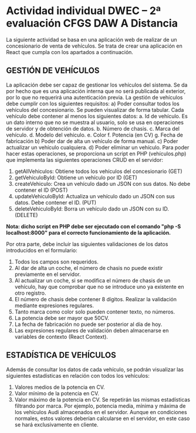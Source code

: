 # Actividad individual DWEC – 2ª evaluación CFGS DAW A Distancia
La siguiente actividad se basa en una aplicación web de realizar de un concesionario de venta de vehículos. Se trata de crear una aplicación en React que cumpla con los apartados a continuación.
## GESTIÓN DE VEHÍCULOS
La aplicación debe ser capaz de gestionar los vehículos del sistema. Se da por hecho que es una aplicación interna que no será publicada al exterior, por lo que no requerirá una autenticación previa. La gestión de vehículos debe cumplir con los siguientes requisitos:
a) Poder consultar todos los vehículos del concesionario. Se pueden visualizar de forma tabular. Cada vehículo debe contener al menos los siguientes datos:
a. Id de vehículo. Es un dato interno que no se muestra al usuario, solo se usa en operaciones de servidor y de obtención de datos.
b. Número de chasis.
c. Marca del vehículo.
d. Modelo del vehículo.
e. Color
f. Potencia (en CV)
g. Fecha de fabricación
b) Poder dar de alta un vehículo de forma manual.
c) Poder actualizar un vehículo cualquiera.
d) Poder eliminar un vehículo.
Para poder hacer estas operaciones, se proporciona un script en PHP (vehículos.php) que implementa las siguientes operaciones CRUD en el servidor:
1. getAllVehiculos: Obtiene todos los vehículos del concesionario (GET)
2. getVehiculoById: Obtiene un vehículo por ID (GET)
3. createVehiculo: Crea un vehículo dado un JSON con sus datos. No debe contener el ID (POST)
4. updateVehiculoById: Actualiza un vehículo dado un JSON con sus datos. Debe contener el ID. (PUT)
5. deleteVehiculoById: Borra un vehículo dado un JSON con su ID. (DELETE)

**Nota: dicho script en PHP debe ser ejecutado con el comando "php -S localhost:8000" para el correcto funcionamiento de la aplicación.**

Por otra parte, debe incluir las siguientes validaciones de los datos introducidos en el formulario:
1. Todos los campos son requeridos.
2. Al dar de alta un coche, el número de chasis no puede existir previamente en el servidor.
3. Al actualizar un coche, si se modifica el número de chasis de un vehículo, hay que comprobar que no se introduce uno ya existente en otro registro.
4. El número de chasis debe contener 8 dígitos. Realizar la validación mediante expresiones regulares.
5. Tanto marca como color solo pueden contener texto, no números.
6. La potencia debe ser mayor que 50CV.
7. La fecha de fabricación no puede ser posterior al día de hoy.
8. Las expresiones regulares de validación deben almacenarse en variables de contexto (React Context).

## ESTADÍSTICA DE VEHÍCULOS
Además de consultar los datos de cada vehículo, se podrán visualizar las siguientes estadísticas en relación con todos los vehículos:
1. Valores medios de la potencia en CV.
2. Valor mínimo de la potencia en CV.
3. Valor máximo de la potencia en CV.
Se repetirán las mismas estadísticas filtrando por marca. Por ejemplo, potencia media, mínima y máxima de los vehículos Audi almacenados en el servidor.
Aunque en condiciones normales, estos valores deberían calcularse en el servidor, en este caso se hará exclusivamente en cliente.